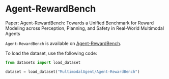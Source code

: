 # Agent-RewardBench

Paper: Agent-RewardBench: Towards a Unified Benchmark for Reward Modeling across Perception, Planning, and Safety in Real-World Multimodal Agents


`Agent-RewardBench` is available on [Agent-RewardBench](https://huggingface.co/datasets/MultimodalAgent/Agent-RewardBench).

To load the dataset, use the following code:

```python
from datasets import load_dataset

dataset = load_dataset("MultimodalAgent/Agent-RewardBench")